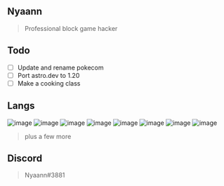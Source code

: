 ## Nyaann
> Professional block game hacker
## Todo
- [ ] Update and rename pokecom
- [ ] Port astro.dev to 1.20
- [ ] Make a cooking class
## Langs
![image](https://user-images.githubusercontent.com/88116907/230793542-b94c14a4-2644-4ebc-80ca-27412d0069f2.png)
![image](https://user-images.githubusercontent.com/88116907/230793551-6457fb72-1d25-4d37-b480-9a86352c4043.png)
![image](https://user-images.githubusercontent.com/88116907/230793578-0738975c-076b-4408-9cae-eb9e0177e62f.png)
![image](https://user-images.githubusercontent.com/88116907/230793586-de140614-97d6-4bda-8776-fc073b5e097d.png)
![image](https://user-images.githubusercontent.com/88116907/230793595-2c532580-b1b9-46ea-88ea-310b2b5ac271.png)
![image](https://user-images.githubusercontent.com/88116907/230793604-1ced993f-1772-403b-a5a9-5e57b9c2468b.png)
![image](https://user-images.githubusercontent.com/88116907/230793611-83bda46c-2117-4c14-a5e0-39ef5c423317.png)
![image](https://user-images.githubusercontent.com/88116907/230793614-0df63845-1cec-4fb3-89be-185ae266ae00.png)
> plus a few more
## Discord
>Nyaann#3881
